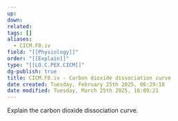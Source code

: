 ```yaml
---
up: 
down: 
related: 
tags: []
aliases:
  - CICM.F8.iv
field: "[[Physiology]]"
order: "[[Explain]]"
type: "[[LO.C.PEX.CICM]]"
dg-publish: true
title: CICM.F8.iv - Carbon dioxide dissociation curve
date created: Tuesday, February 25th 2025, 06:29:18
date modified: Tuesday, March 25th 2025, 16:09:21
---
```


Explain the carbon dioxide dissociation curve.
